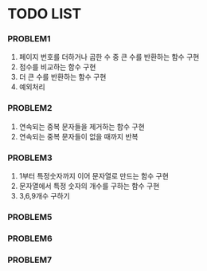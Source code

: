 # TODO LIST

### PROBLEM1
1. 페이지 번호를 더하거나 곱한 수 중 큰 수를 반환하는 함수 구현
2. 점수를 비교하는 함수 구현
3. 더 큰 수를 반환하는 함수 구현
4. 예외처리

### PROBLEM2
1. 연속되는 중복 문자들을 제거하는 함수 구현
2. 연속되는 중복 문자들이 없을 때까지 반복

### PROBLEM3
1. 1부터 특정숫자까지 이어 문자열로 만드는 함수 구현
2. 문자열에서 특정 숫자의 개수를 구하는 함수 구현
3. 3,6,9개수 구하기

### PROBLEM5
### PROBLEM6
### PROBLEM7